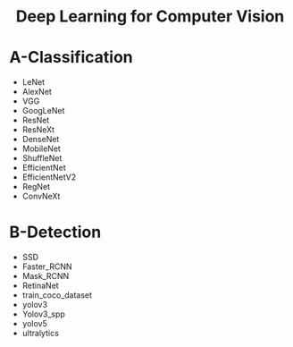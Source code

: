 
<h1 align="center">Deep Learning for Computer Vision</h1>

# A-Classification
- LeNet
- AlexNet
- VGG
- GoogLeNet
- ResNet 
- ResNeXt  
- DenseNet
- MobileNet  
- ShuffleNet  
- EfficientNet
- EfficientNetV2
- RegNet
- ConvNeXt
# B-Detection
- SSD  
- Faster_RCNN  
- Mask_RCNN  
- RetinaNet  
- train_coco_dataset  
- yolov3
- Yolov3_spp  
- yolov5
- ultralytics  

